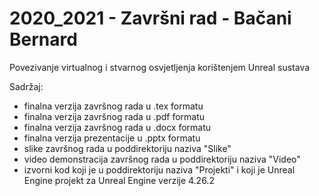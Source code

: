 # 2020_2021 - Završni rad - Bačani Bernard

Povezivanje virtualnog i stvarnog osvjetljenja korištenjem Unreal sustava

Sadržaj:
- finalna verzija završnog rada u .tex formatu
- finalna verzija završnog rada u .pdf formatu
- finalna verzija završnog rada u .docx formatu
- finalna verzija prezentacije u .pptx formatu
- slike završnog rada u poddirektoriju naziva "Slike"
- video demonstracija završnog rada u poddirektoriju naziva "Video"
- izvorni kod koji je u poddirektoriju naziva "Projekti" i koji je Unreal Engine projekt za Unreal Engine verzije 4.26.2